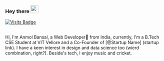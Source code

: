 ### Hey there <img src="https://media.giphy.com/media/hvRJCLFzcasrR4ia7z/giphy.gif" width="25px">
[![Visits Badge](https://badges.pufler.dev/visits/anmolbansal7/anmolbansal7)](https://badges.pufler.dev)

<br>
Hi, I'm Anmol Bansal, a Web Developer🚀 from India, currently, I'm a B.Tech CSE Student at VIT Vellore and a Co-Founder of [@Startup Name] (startup link). I have a keen interest in design and data science too (wierd combination, right?). Beside's tech, I enjoy music and cricket.


